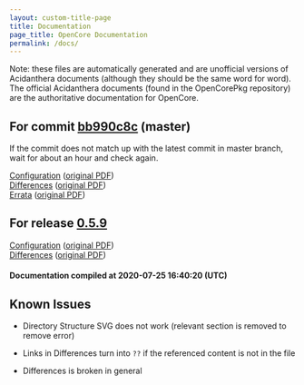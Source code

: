 ```yaml
---
layout: custom-title-page
title: Documentation
page_title: OpenCore Documentation
permalink: /docs/
---
```

Note: these files are automatically generated and are unofficial versions of Acidanthera documents (although they should be the same word for word). The official Acidanthera documents (found in the OpenCorePkg repository) are the authoritative documentation for OpenCore.

## For commit [bb990c8c](https://github.com/acidanthera/OpenCorePkg/tree/bb990c8c5d3c4e6bef819e9909d0e58f7ad1f7af) (master)

If the commit does not match up with the latest commit in master branch, wait for about an hour and check again.

[Configuration](latest/Configuration.html) ([original PDF](https://github.com/acidanthera/OpenCorePkg/blob/bb990c8c5d3c4e6bef819e9909d0e58f7ad1f7af/Docs/Configuration.pdf))
<br>
[Differences](latest/Differences.html) ([original PDF](https://github.com/acidanthera/OpenCorePkg/blob/bb990c8c5d3c4e6bef819e9909d0e58f7ad1f7af/Docs/Differences/Differences.pdf))
<br>
[Errata](latest/Errata.html) ([original PDF](https://github.com/acidanthera/OpenCorePkg/blob/bb990c8c5d3c4e6bef819e9909d0e58f7ad1f7af/Docs/Errata/Errata.pdf))

## For release [0.5.9](https://github.com/acidanthera/OpenCorePkg/tree/0.5.9)

[Configuration](release/Configuration.html) ([original PDF](https://github.com/acidanthera/OpenCorePkg/blob/0.5.9/Docs/Configuration.pdf))
<br>
[Differences](release/Differences.html) ([original PDF](https://github.com/acidanthera/OpenCorePkg/blob/0.5.9/Docs/Differences/Differences.pdf))

#### Documentation compiled at 2020-07-25 16:40:20 (UTC)

## Known Issues

* Directory Structure SVG does not work (relevant section is removed to remove error)

* Links in Differences turn into `??` if the referenced content is not in the file

* Differences is broken in general
